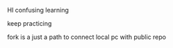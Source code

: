 HI 
confusing
learning

keep practicing 

fork is a just a path to connect local pc with public repo
